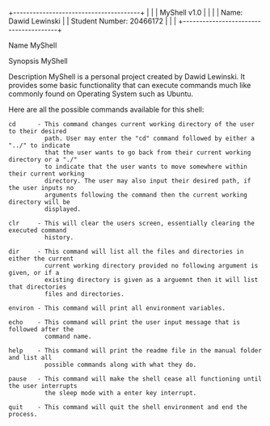 +---------------------------------------+
|                                       |
|              MyShell v1.0             |
|                                       |
|         Name: Dawid Lewinski          |
|       Student Number: 20466172        |
|                                       |
+---------------------------------------+

Name
    MyShell

Synopsis
    MyShell

Description
    MyShell is a personal project created by Dawid Lewinski. It provides some basic
    functionality that can execute commands much like commonly found on Operating System
    such as Ubuntu.

Here are all the possible commands available for this shell:

    cd      - This command changes current working directory of the user to their desired
              path. User may enter the "cd" command followed by either a "../" to indicate
              that the user wants to go back from their current working directory or a "./"
              to indicate that the user wants to move somewhere within their current working
              directory. The user may also input their desired path, if the user inputs no
              arguments following the command then the current working directory will be
              displayed.

    clr     - This will clear the users screen, essentially clearing the executed command
              history.

    dir     - This command will list all the files and directories in either the current
              current working directory provided no following argument is given, or if a
              existing directory is given as a arguemnt then it will list that directories
              files and directories.

    environ - This command will print all environment variables.

    echo    - This command will print the user input message that is followed after the
              command name.

    help    - This command will print the readme file in the manual folder and list all
              possible commands along with what they do.

    pause   - This command will make the shell cease all functioning until the user interrupts
              the sleep mode with a enter key interrupt.

    quit    - This command will quit the shell environment and end the process.

